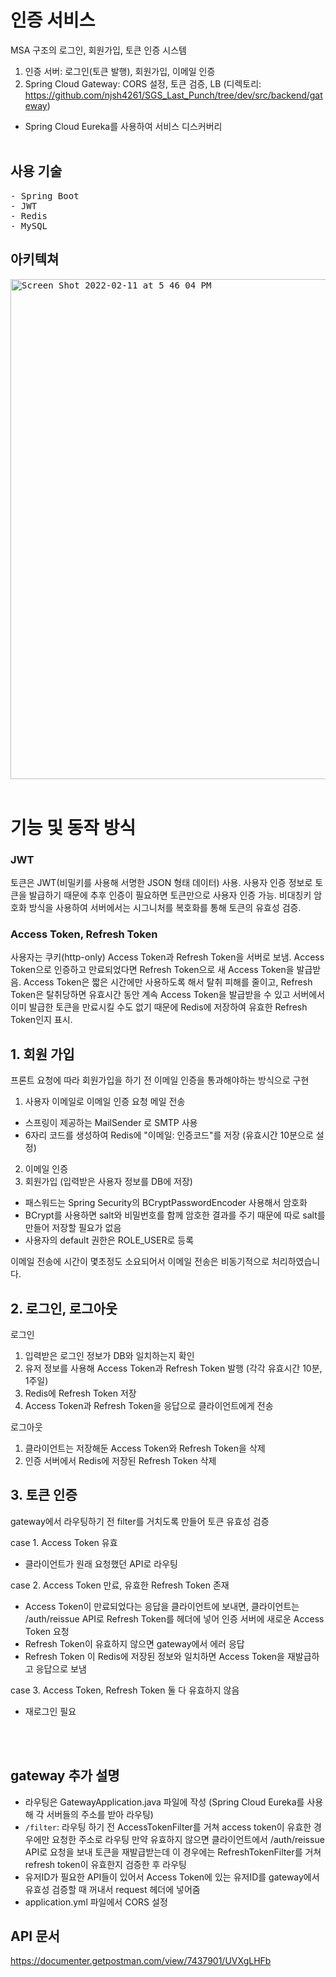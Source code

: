 # 인증 서비스

MSA 구조의 로그인, 회원가입, 토큰 인증 시스템
1) 인증 서버: 로그인(토큰 발행), 회원가입, 이메일 인증
2) Spring Cloud Gateway: CORS 설정, 토큰 검증, LB
   (디렉토리: https://github.com/njsh4261/SGS_Last_Punch/tree/dev/src/backend/gateway)
- Spring Cloud Eureka를 사용하여 서비스 디스커버리
<br></br>

## 사용 기술
<pre>
- Spring Boot
- JWT
- Redis
- MySQL
</pre>

## 아키텍쳐
<kbd>
<img width="800" alt="Screen Shot 2022-02-11 at 5 46 04 PM" src="https://user-images.githubusercontent.com/47516074/153561878-d594ac21-61e0-4a96-a92d-4d30d9837ef0.png">
</kbd>
<br></br>

# 기능 및 동작 방식
### JWT
토큰은 JWT(비밀키를 사용해 서명한 JSON 형태 데이터) 사용. 사용자 인증 정보로 토큰을 발급하기 때문에 추후 인증이 필요하면 토큰만으로 사용자 인증 가능. 비대칭키 암호화 방식을 사용하여 서버에서는 시그니처를 복호화를 통해 토큰의 유효성 검증.
### Access Token, Refresh Token
사용자는 쿠키(http-only) Access Token과 Refresh Token을 서버로 보냄. Access Token으로 인증하고 만료되었다면 Refresh Token으로 새 Access Token을 발급받음.
Access Token은 짧은 시간에만 사용하도록 해서 탈취 피해를 줄이고, Refresh Token은 탈취당하면 유효시간 동안 계속 Access Token을 발급받을 수 있고 서버에서 이미 발급한 토큰을 만료시킬 수도 없기 때문에 Redis에 저장하여 유효한 Refresh Token인지 표시.

## 1. 회원 가입
프론트 요청에 따라 회원가입을 하기 전 이메일 인증을 통과해야하는 방식으로 구현 

1) 사용자 이메일로 이메일 인증 요청 메일 전송
- 스프링이 제공하는 MailSender 로 SMTP 사용
- 6자리 코드를 생성하여 Redis에 "이메일: 인증코드"를 저장 (유효시간 10분으로 설정)
2) 이메일 인증
3) 회원가입 (입력받은 사용자 정보를 DB에 저장)
- 패스워드는 Spring Security의 BCryptPasswordEncoder 사용해서 암호화
- BCrypt를 사용하면 salt와 비밀번호를 함께 암호한 결과를 주기 때문에 따로 salt를 만들어 저장할 필요가 없음
- 사용자의 default 권한은 ROLE_USER로 등록

이메일 전송에 시간이 몇초정도 소요되어서 이메일 전송은 비동기적으로 처리하였습니다.

## 2. 로그인, 로그아웃
로그인
1) 입력받은 로그인 정보가 DB와 일치하는지 확인
2) 유저 정보를 사용해 Access Token과 Refresh Token 발행 (각각 유효시간 10분, 1주일)
3) Redis에 Refresh Token 저장
4) Access Token과 Refresh Token을 응답으로 클라이언트에게 전송

로그아웃
1) 클라이언트는 저장해둔 Access Token와 Refresh Token을 삭제
2) 인증 서버에서 Redis에 저장된 Refresh Token 삭제

## 3. 토큰 인증
gateway에서 라우팅하기 전 filter를 거치도록 만들어 토큰 유효성 검증

case 1. Access Token 유효
- 클라이언트가 원래 요청했던 API로 라우팅

case 2. Access Token 만료, 유효한 Refresh Token 존재
- Access Token이 만료되었다는 응답을 클라이언트에 보내면, 클라이언트는 /auth/reissue API로 Refresh Token를 헤더에 넣어 인증 서버에 새로운 Access Token 요청 
- Refresh Token이 유효하지 않으면 gateway에서 에러 응답
- Refresh Token 이 Redis에 저장된 정보와 일치하면 Access Token을 재발급하고 응답으로 보냄

case 3. Access Token, Refresh Token 둘 다 유효하지 않음
- 재로그인 필요

<br></br>

## gateway 추가 설명
- 라우팅은 GatewayApplication.java 파일에 작성 (Spring Cloud Eureka를 사용해 각 서버들의 주소를 받아 라우팅)
- `/filter`: 라우팅 하기 전 AccessTokenFilter를 거쳐 access token이 유효한 경우에만 요청한 주소로 라우팅
  만약 유효하지 않으면 클라이언트에서 /auth/reissue API로 요청을 보내 토큰을 재발급받는데 이 경우에는 RefreshTokenFilter를 거쳐 refresh token이 유효한지 검증한 후 라우팅
- 유저ID가 필요한 API들이 있어서 Access Token에 있는 유저ID를 gateway에서 유효성 검증할 때 꺼내서 request 헤더에 넣어줌 
- application.yml 파일에서 CORS 설정

## API 문서
https://documenter.getpostman.com/view/7437901/UVXgLHFb 